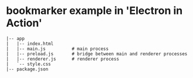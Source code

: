 # bookmarker example in 'Electron in Action'

```
|-- app
|   |-- index.html
|   |-- main.js          # main process
|   |-- preload.js       # bridge between main and renderer processes
|   |-- renderer.js      # renderer process
|   `-- style.css
|-- package.json
```